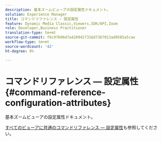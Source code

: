 ```yaml
---
description: 基本ズームビューアの設定属性ドキュメント。
solution: Experience Manager
title: コマンドリファレンス — 設定属性
feature: Dynamic Media Classic,Viewers,SDK/API,Zoom
role: Developer,Business Practitioner
translation-type: tm+mt
source-git-commit: f6c97606d7a4209427316d7367013ad9585a5cae
workflow-type: tm+mt
source-wordcount: '42'
ht-degree: 0%

---
```



# コマンドリファレンス — 設定属性{#command-reference-configuration-attributes}

基本ズームビューアの設定属性ドキュメント。

<!--<a id="section_F52FF0F139604447A870ABE6E1C03444"></a>-->

[すべてのビューアに共通のコマンドリファレンス — 設定属性](../../../r-html5-viewer-20-cmdref-configattrib/r-html5-viewer-20-cmdref-configattrib.md#concept-850e0f2c49b949deb7cfbfd330d329bd)も参照してください。
